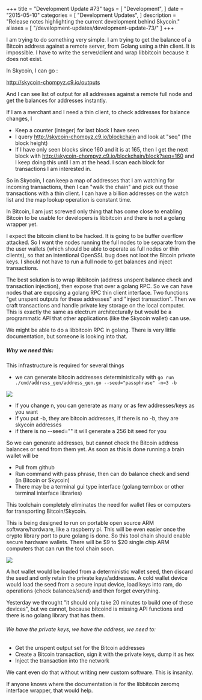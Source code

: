 +++
title = "Development Update #73"
tags = [
    "Development",
]
date = "2015-05-10"
categories = [
    "Development Updates",
]
description = "Release notes highlighting the current development behind Skycoin."
aliases = [
	"/development-updates/development-update-73/"
]
+++

I am trying to do something very simple. I am trying to get the balance of a Bitcoin address against a remote server, from Golang using a thin client. It is impossible. I have to write the server/client and wrap libbitcoin because it does not exist.

In Skycoin, I can go :

http://skycoin-chompyz.c9.io/outputs

And I can see list of output for all addresses against a remote full node and get the balances for addresses instantly.

If I am a merchant and I need a thin client, to check addresses for balance changes, I
- Keep a counter (integer) for last block I have seen
- I query http://skycoin-chompyz.c9.io/blockchain and look at "seq" (the block height)
- If I have only seen blocks since 160 and it is at 165, then I get the next block with http://skycoin-chompyz.c9.io/blockchain/block?seq=160 and I keep doing this until I am at the head. I scan each block for transactions I am interested in.

So in Skycoin, I can keep a map of addresses that I am watching for incoming transactions, then I can "walk the chain" and pick out those transactions with a thin client. I can have a billion addresses on the watch list and the map lookup operation is constant time.

In Bitcoin, I am just screwed only thing that has come close to enabling Bitcoin to be usable for developers is libbitcoin and there is not a golang wrapper yet.

I expect the bitcoin client to be hacked. It is going to be buffer overflow attacked. So I want the nodes running the full nodes to be separate from the the user wallets (which should be able to operate as full nodes or thin clients), so that an intentional OpenSSL bug does not loot the Bitcoin private keys. I should not have to run a full node to get balances and inject transactions.

The best solution is to wrap libbitcoin (address unspent balance check and transaction injection), then expose that over a golang RPC. So we can have nodes that are exposing a golang RPC thin client interface. Two functions "get unspent outputs for these addresses" and "inject transaction". Then we craft transactions and handle private key storage on the local computer. This is exactly the same as electrum architecturally but would be a programmatic API that other applications (like the Skycoin wallet) can use.

We might be able to do a libbitcoin RPC in golang. There is very little documentation, but someone is looking into that.

##### Why we need this:

This infrastructure is required for several things
- we can generate bitcoin addresses deterministically with `go run ./cmd/address_gen/address_gen.go --seed="passphrase" -n=3 -b`

![](http://i.imgur.com/XFSMwGS.png)

- If you change n, you can generate as many or as few addresses/keys as you want
- if you put -b, they are bitcoin addresses, if there is no -b, they are skycoin addresses
- if there is no --seed="" it will generate a 256 bit seed for you

So we can generate addresses, but cannot check the Bitcoin address balances or send from them yet. As soon as this is done running a brain wallet will be
- Pull from github
- Run command with pass phrase, then can do balance check and send (in Bitcoin or Skycoin)
- There may be a terminal gui type interface (golang termbox or other terminal interface libraries)

This toolchain completely eliminates the need for wallet files or computers for transporting Bitcoin/Skycoin.

This is being designed to run on portable open source ARM software/hardware, like a raspberry pi. This will be even easier once the crypto library port to pure golang is done. So this tool chain should enable secure hardware wallets. There will be $9 to $20 single chip ARM computers that can run the tool chain soon.

![](https://ip.bitcointalk.org/?u=http%3A%2F%2Fi.imgur.com%2Fcfo99GM.jpg&t=578&c=tMBizPqOluFo2g)


A hot wallet would be loaded from a deterministic wallet seed, then discard the seed and only retain the private keys/addresses. A cold wallet device would load the seed from a secure input device, load keys into ram, do operations (check balances/send) and then forget everything.

Yesterday we throught "it should only take 20 minutes to build one of these devices", but we cannot, because bitcoind is missing API functions and there is no golang library that has them.

###### We have the private keys, we have the address, we need to:
- Get the unspent output set for the Bitcoin addresses
- Create a Bitcoin transaction, sign it with the private keys, dump it as hex
- Inject the transaction into the network

We cant even do that without writing new custom software. This is insanity.

If anyone knows where the documentation is for the libbitcoin zeromq interface wrapper, that would help.
